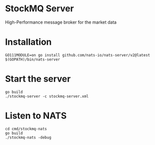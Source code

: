 # StockMQ Server
High-Performance message broker for the market data

# Installation

```
GO111MODULE=on go install github.com/nats-io/nats-server/v2@latest
$(GOPATH)/bin/nats-server
```

# Start the server

```
go build
./stockmq-server -c stockmq-server.xml
```

# Listen to NATS

```
cd cmd/stockmq-nats
go build
./stockmq-nats -debug
```
